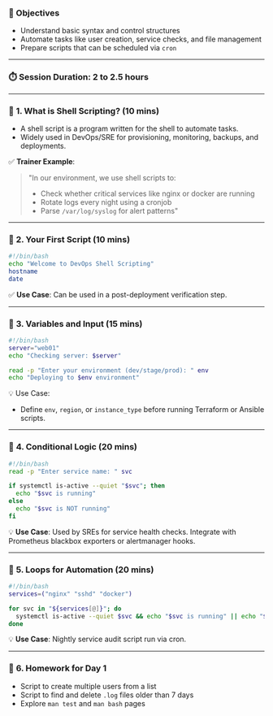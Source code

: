 ### 🎯 Objectives

* Understand basic syntax and control structures
* Automate tasks like user creation, service checks, and file management
* Prepare scripts that can be scheduled via `cron`

---

### ⏱️ **Session Duration**: 2 to 2.5 hours

---

### 🧠 **1. What is Shell Scripting? (10 mins)**

* A shell script is a program written for the shell to automate tasks.
* Widely used in DevOps/SRE for provisioning, monitoring, backups, and deployments.

✅ **Trainer Example**:

> "In our environment, we use shell scripts to:
>
> * Check whether critical services like nginx or docker are running
> * Rotate logs every night using a cronjob
> * Parse `/var/log/syslog` for alert patterns"

---

### 🧪 **2. Your First Script (10 mins)**

```bash
#!/bin/bash
echo "Welcome to DevOps Shell Scripting"
hostname
date
```

✅ **Use Case**: Can be used in a post-deployment verification step.

---

### 🔣 **3. Variables and Input (15 mins)**

```bash
#!/bin/bash
server="web01"
echo "Checking server: $server"

read -p "Enter your environment (dev/stage/prod): " env
echo "Deploying to $env environment"
```

💡 Use Case:

* Define `env`, `region`, or `instance_type` before running Terraform or Ansible scripts.

---

### 🔀 **4. Conditional Logic (20 mins)**

```bash
#!/bin/bash
read -p "Enter service name: " svc

if systemctl is-active --quiet "$svc"; then
  echo "$svc is running"
else
  echo "$svc is NOT running"
fi
```

💡 **Use Case**: Used by SREs for service health checks. Integrate with Prometheus blackbox exporters or alertmanager hooks.

---

### 🔁 **5. Loops for Automation (20 mins)**

```bash
#!/bin/bash
services=("nginx" "sshd" "docker")

for svc in "${services[@]}"; do
  systemctl is-active --quiet $svc && echo "$svc is running" || echo "$svc is NOT running"
done
```

💡 **Use Case**: Nightly service audit script run via cron.

---

### 📘 **6. Homework for Day 1**

* Script to create multiple users from a list
* Script to find and delete `.log` files older than 7 days
* Explore `man test` and `man bash` pages
